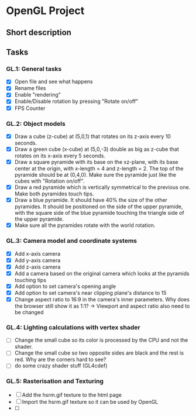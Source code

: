 # OpenGL Project

## Short description

## Tasks
### GL.1: General tasks
- [x] Open file and see what happens
- [x] Rename files
- [x] Enable "rendering"
- [x] Enable/Disable rotation by pressing "Rotate on/off"
- [x] FPS Counter

### GL.2: Object models
- [x] Draw a cube (z-cube) at (5,0,1) that rotates on its z-axis every 10 seconds.
- [x] Draw a green cube (x-cube) at (5,0,-3) double as big as z-cube that rotates
      on its x-axis every 5 seconds.
- [x] Draw a square pyramide with its base on the xz-plane, with its base center
      at the origin, with x-length = 4 and z-length = 2. The top of the pyramide
      should be at (0,4,0). Make sure the pyramide just like the cubes with "Rotation on/off".
- [x] Draw a red pyramide which is vertically symmetrical to the previous one.
      Make both pyramides touch tips.
- [x] Draw a blue pyramide. It should have 40% the size of the other pyramides.
      It should be positioned on the side of the upper pyramide, with the square side 
      of the blue pyramide touching the triangle side of the upper pyramide.
- [x] Make sure all the pyramides rotate with the world rotation.

### GL.3: Camera model and coordinate systems
- [x] Add x-axis camera
- [x] Add y-axis camera
- [x] Add z-axis camera
- [x] Add a camera based on the original camera which looks at the pyramids touching tips
- [x] Add option to set camera's opening angle
- [x] Add option to set camera's near clipping plane's distance to 15
- [x] Change aspect ratio to 16:9 in the camera's inner parameters. Why does the browser still show it as 1:1? -> Viewport and aspect ratio also need to be changed

### GL.4: Lighting calculations with vertex shader
- [ ] Change the small cube so its color is processed by the CPU and not the shader.
- [ ] Change the small cube so two opposite sides are black and the rest is red. Why are the corners hard to see?
- [ ] do some crazy shader stuff (GL4cdef)

### GL.5: Rasterisation and Texturing
- [ ] Add the hsrm.gif texture to the html page
- [ ] Import the hsrm.gif texture so it can be used by OpenGL
- [ ] 
